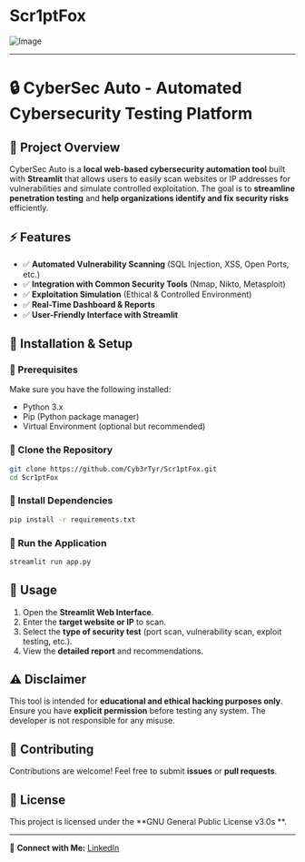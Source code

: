 # Scr1ptFox

![Image](https://github.com/user-attachments/assets/e681576d-b476-4222-bed9-c8d6dff48b71)

---

# 🔒 CyberSec Auto - Automated Cybersecurity Testing Platform

## 📌 Project Overview
CyberSec Auto is a **local web-based cybersecurity automation tool** built with **Streamlit** that allows users to easily scan websites or IP addresses for vulnerabilities and simulate controlled exploitation. The goal is to **streamline penetration testing** and **help organizations identify and fix security risks** efficiently.

## ⚡ Features
- ✅ **Automated Vulnerability Scanning** (SQL Injection, XSS, Open Ports, etc.)
- ✅ **Integration with Common Security Tools** (Nmap, Nikto, Metasploit)
- ✅ **Exploitation Simulation** (Ethical & Controlled Environment)
- ✅ **Real-Time Dashboard & Reports**
- ✅ **User-Friendly Interface with Streamlit**

## 📁 Installation & Setup
### 🔹 Prerequisites
Make sure you have the following installed:
- Python 3.x
- Pip (Python package manager)
- Virtual Environment (optional but recommended)

### 🔹 Clone the Repository
```bash
git clone https://github.com/Cyb3rTyr/Scr1ptFox.git
cd Scr1ptFox
```

### 🔹 Install Dependencies
```bash
pip install -r requirements.txt
```

### 🔹 Run the Application
```bash
streamlit run app.py
```

## 🎯 Usage
1. Open the **Streamlit Web Interface**.
2. Enter the **target website or IP** to scan.
3. Select the **type of security test** (port scan, vulnerability scan, exploit testing, etc.).
4. View the **detailed report** and recommendations.

## ⚠️ Disclaimer
This tool is intended for **educational and ethical hacking purposes only**. Ensure you have **explicit permission** before testing any system. The developer is not responsible for any misuse.

## 🤝 Contributing
Contributions are welcome! Feel free to submit **issues** or **pull requests**.

## 📜 License
This project is licensed under the **GNU General Public License v3.0s **.

---
🔗 **Connect with Me:** [LinkedIn](www.linkedin.com/in/rodrigo-marques-sa) 

